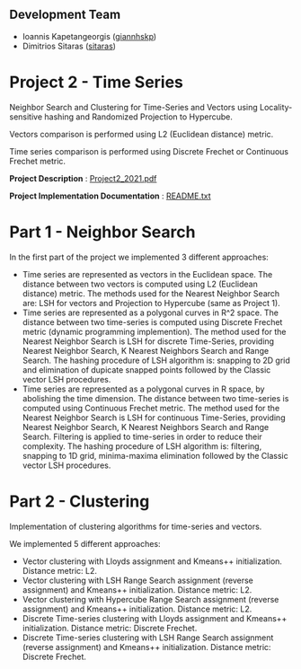 ## Development Team
  - Ioannis Kapetangeorgis ([giannhskp](https://github.com/giannhskp))
  - Dimitrios Sitaras ([sitaras](https://github.com/Sitaras))

# Project 2 - Time Series

Neighbor Search and Clustering for Time-Series and Vectors using Locality-sensitive hashing and Randomized Projection to Hypercube.

Vectors comparison is performed using L2 (Euclidean distance) metric.

Time series comparison is performed using Discrete Frechet or Continuous Frechet metric.

**Project Description** : [Project2_2021.pdf](https://github.com/giannhskp/Software-Development-for-Algorithmic-Problems_Project-2/blob/master/Project2_2021.pdf)

**Project Implementation Documentation** : [README.txt](https://github.com/giannhskp/Software-Development-for-Algorithmic-Problems_Project-2/blob/master/README.txt)

# Part 1 - Neighbor Search
In the first part of the project we implemented 3 different approaches:
  - Time series are represented as vectors in the Euclidean space. The distance between two vectors is computed using L2 (Euclidean distance) metric. The methods used for the Nearest Neighbor Search are: LSH for vectors and Projection to Hypercube (same as Project 1).
  - Time series are represented as a polygonal curves in R^2 space. The distance between two time-series is computed using Discrete Frechet metric (dynamic programming implemention). The method used for the Nearest Neighbor Search is LSH for discrete Time-Series, providing Nearest Neighbor Search, K Nearest Neighbors Search and Range Search. The hashing procedure of LSH algorithm is: snapping to 2D grid and elimination of dupicate snapped points followed by the Classic vector LSH procedures.
  - Time series are represented as a polygonal curves in R space, by abolishing the time dimension. The distance between two time-series is computed using Continuous Frechet metric. The method used for the Nearest Neighbor Search is LSH for continuous Time-Series, providing Nearest Neighbor Search, K Nearest Neighbors Search and Range Search. Filtering is applied to time-series in order to reduce their complexity. The hashing procedure of LSH algorithm is: filtering, snapping to 1D grid, minima-maxima elimination followed by the Classic vector LSH procedures. 

# Part 2 - Clustering

Implementation of clustering algorithms for time-series and vectors.

We implemented 5 different approaches:
  - Vector clustering with Lloyds assignment and Kmeans++ initialization. Distance metric: L2.
  - Vector clustering with LSH Range Search assignment (reverse assignment) and Kmeans++ initialization. Distance metric: L2.
  - Vector clustering with Hypercube Range Search assignment (reverse assignment) and Kmeans++ initialization. Distance metric: L2.
  - Discrete Time-series clustering with Lloyds assignment and Kmeans++ initialization. Distance metric: Discrete Frechet.
  - Discrete Time-series clustering with LSH Range Search assignment (reverse assignment) and Kmeans++ initialization. Distance metric: Discrete Frechet.
